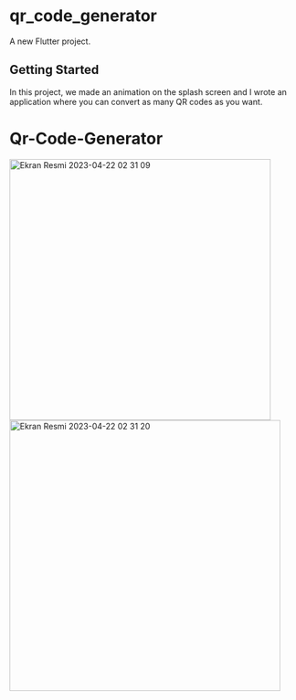 # qr_code_generator

A new Flutter project.

## Getting Started

In this project, we made an animation on the splash screen and I wrote an application where you can convert as many QR codes as you want.
# Qr-Code-Generator
<img width="457" alt="Ekran Resmi 2023-04-22 02 31 09" src="https://user-images.githubusercontent.com/79910694/233760457-d583d41d-1cc9-4115-9872-8f100321c17b.png">
<img width="474" alt="Ekran Resmi 2023-04-22 02 31 20" src="https://user-images.githubusercontent.com/79910694/233760462-32fb2441-c009-4f15-be6e-1aa68d4af661.png">

